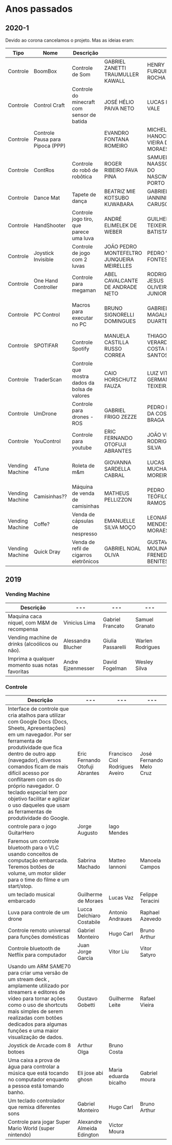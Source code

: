 # Anos passados

## 2020-1

Devido ao corona cancelamos o projeto. Mas as ideias eram:

|  **Tipo** | **Nome** | **Descrição** |  |  |  |
| --- | --- | --- | --- | --- | --- |
|  Controle | BoomBox | Controle de Som | GABRIEL ZANETTI TRAUMULLER KAWALL | HENRY FURQUIM ROCHA | MATHEUS PELLIZZON |
|  Controle | Control Craft | Controle do minecraft com sensor de batida | JOSÉ HÉLIO PAIVA NETO | LUCAS LEAL VALE | RAFAEL ALVES DE MELLO ALMADA |
|  Controle | Controle Pausa para Pipoca (PPP) |  | EVANDRO FONTANA ROMEIRO | MICHEL JOSÉ HANOCH VIEIRA DE MORAES |  |
|  Controle | ContRos | Controle do robô de robôtica | ROGER RIBEIRO FAVA PINA | SAMUEL NAASSOM DO NASCIMENTO PORTO |  |
|  Controle | Dance Mat | Tapete de dança | BEATRIZ MIE KOTSUBO KUWABARA | GABRIELA IANNINI CARUSO | LUIZA RODRIGUES SILVEIRA |
|  Controle | HandShooter | Controle jogo tiro, que parece uma luva | ANDRÉ ELIMELEK DE WEBER | GUILHERME TEIXEIRA BATISTA | GUSTAVO BELTRÃO BRAGA |
|  Controle | Joystick Invisible | Controle de jogo com 2 luvas | JOÃO PEDRO MONTEFELTRO JUNQUEIRA MEIRELLES | PEDRO VERO FONTES | RAFAEL DOS SANTOS |
|  Controle | One Hand Controller | Controle para megaman | ABEL CAVALCANTE DE ANDRADE NETO | RODRIGO DE JESUS OLIVEIRA JUNIOR |  |
|  Controle | PC Control | Macros para executar no PC | BRUNO SIGNORELLI DOMINGUES | GABRIEL MAGALHÃES DUARTE | THOMAS DE QUEIROZ BARROS SCHNEIDER |
|  Controle | SPOTIFAR | Controle Spotify | MANUELA CASTILLA RUSSO CORREA | THIAGO VERARDO COSTA DOS SANTOS | VITOR CALCETE MARQUES |
|  Controle | TraderScan | Controle que mostra dados da bolsa de valores | CAIO HORSCHUTZ FAUZA | LUIZ VITOR GERMANOS TEIXEIRA | PEDRO PAULO MENDONÇA TELHO |
|  Controle | UmDrone | Controle para drones - ROS | GABRIEL FRIGO ZEZZE | PEDRO LUIZ DA COSTA BRAGA | VITOR GRANDO ELLER |
|  Controle | YouControl | Controle para youtube | ERIC FERNANDO OTOFUJI ABRANTES | JOÃO VICTOR RODRIGUES SILVA |  |
|  Vending Machine | 4Tune | Roleta de m&m | GIOVANNA SARDELLA CABRAL | LUCAS MUCHALUAT MOREIRA | MAYRA PETER DA ROCHA LOURES |
|  Vending Machine | Camisinhas?? | Máquina de venda de camisinhas | MATHEUS PELLIZZON | PEDRO TEÓFILO RAMOS |  |
|  Vending Machine | Coffe? | Venda de cápsulas de nespresso | EMANUELLE SILVA MOÇO | LEONARDO MENDES DE MORAES | PEDRO HENRIQUE CARVALHO DAHER |
|  Vending Machine | Quick Dray | Venda de refil de cigarros eletrônicos | GABRIEL NOAL OLIVA | GUSTAVO MOLINA FRENEDA BENITES |  |


## 2019

### Vending Machine

| Descrição                                        | ---                | ---               | ---              |
| ---                                              | ---                | ---               | ---              |
| Maquina caca niquel, com M&M de recompensa       | Vinicius Lima      | Gabriel Francato  | Samuel Granato   |
| Vending machine de drinks (alcoólicos ou não).   | Alessandra Blucher | Giulia Passarelli | Warlen Rodrigues |
| Imprima a qualquer momento suas notas favoritas | Andre Ejzenmesser  | David Fogelman    | Wesley Silva     |

### Controle

| Descrição                                                                                                                                                                                                                                                                                                                                                                                                                 | ---                            | ---                             | ---                     |
| ---                                                                                                                                                                                                                                                                                                                                                                                                                       | ---                            | ---                             | ---                     |
| Interface de controle que cria atalhos para utilizar com Google Docs (Docs, Sheets, Apresentações) em um navegador. Por ser ferramenta de produtividade que fica dentro de outro app (navegador), diversos comandos ficam de mais difícil acesso por conflitarem com os do próprio navegador. O teclado especial tem por objetivo facilitar e agilizar o uso daqueles que usam as ferramentas de produtividade do Google. | Eric Fernando Otofuji Abrantes | Francisco Ciol Rodrigues Aveiro | José Fernando Melo Cruz |
| controle para o jogo GuitarHero                                                                                                                                                                                                                                                                                                                                                                                           | Jorge Augusto                  | Iago Mendes                     |                         |
| Faremos um controle bluetooth para o VLC usando conceitos de computação embarcada. Teremos botões de volume, um motor slider para o time do filme e um start/stop.                                                                                                                                                                                                                                                        | Sabrina Machado                | Matteo Iannoni                  | Manoela Campos          |
| um teclado musical embarcado                                                                                                                                                                                                                                                                                                                                                                                              | Guilherme de Moraes            | Lucas Vaz                       | Felippe Teracini        |
| Luva para controle de um drone                                                                                                                                                                                                                                                                                                                                                                                            | Lucca Delchiaro Costabile      | Antonio Andraues                | Raphael Azevedo         |
| Controle remoto universal para funções domésticas                                                                                                                                                                                                                                                                                                                                                                         | Gabriel Monteiro               | Hugo Carl                       | Bruno Arthur            |
| Controle bluetooth de Netflix para computador                                                                                                                                                                                                                                                                                                                                                                             | Juan Jorge Garcia              | Vitor Liu                       | Vitor Satyro            |
| Usando um ARM SAME70 para criar uma versão de um stream deck , amplamente utilizado por streamers e editores de vídeo para tornar ações como o uso de shortcuts mais simples de serem realizadas com botões dedicados para algumas funções e uma maior visualização de dados.                                                                                                                                             | Gustavo Gobetti                | Guilherme Leite                 | Rafael Vieira           |
| Joystick de Arcade com 8 botoes                                                                                                                                                                                                                                                                                                                                                                                           | Arthur Olga                    | Bruno Costa                     |                         |
| Uma caixa a prova de água para controlar a música que está tocando no computador enquanto a pessoa está tomando banho.                                                                                                                                                                                                                                                                                                    | Eli jose abi ghosn             | Maria eduarda bicalho           | Gabriel moura           |
| Um teclado controlador que remixa diferentes sons                                                                                                                                                                                                                                                                                                                                                                         | Gabriel Monteiro               | Hugo Carl                       | Bruno Arthur            |
| Controle para jogar Super Mario World (super nintendo)                                                                                                                                                                                                                                                                                                                                                                    | Alexandre Almeida Edington     | Victor Moura                    |                         |
